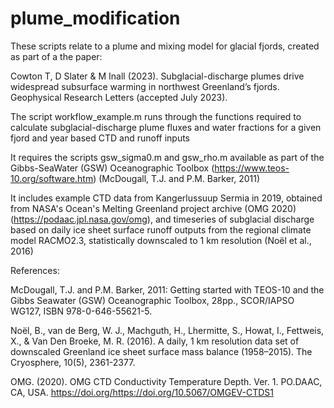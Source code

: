 # plume_modification

These scripts relate to a plume and mixing model for glacial fjords, created as part of a the paper:

Cowton T, D Slater & M Inall (2023). Subglacial-discharge plumes drive widespread subsurface warming in northwest Greenland’s fjords. Geophysical Research Letters (accepted July 2023).

The script workflow_example.m runs through the functions required to calculate subglacial-discharge plume
fluxes and water fractions for a given fjord and year based CTD and
runoff inputs

It requires the scripts gsw_sigma0.m and gsw_rho.m available as part of
the Gibbs-SeaWater (GSW) Oceanographic Toolbox
(https://www.teos-10.org/software.htm) (McDougall, T.J. and P.M. Barker,
2011)

It includes example CTD data from Kangerlussuup Sermia in 2019, obtained
from NASA's Ocean's Melting Greenland project archive (OMG 2020)
(https://podaac.jpl.nasa.gov/omg), and timeseries of subglacial discharge
based on daily ice sheet surface runoff outputs from the regional climate
model RACMO2.3, statistically downscaled to 1 km resolution (Noël et al.,
2016)

References:

McDougall, T.J. and P.M. Barker,
2011: Getting started with TEOS-10 and the Gibbs Seawater (GSW)
Oceanographic Toolbox, 28pp., SCOR/IAPSO WG127, ISBN 978-0-646-55621-5.

Noël, B., van de Berg, W. J., Machguth, H., Lhermitte, S., Howat, I.,
Fettweis, X., & Van Den Broeke, M. R. (2016). A daily, 1 km resolution
data set of downscaled Greenland ice sheet surface mass balance
(1958–2015). The Cryosphere, 10(5), 2361-2377.

OMG. (2020). OMG CTD Conductivity Temperature Depth. Ver. 1. PO.DAAC, CA,
USA. https://doi.org/https://doi.org/10.5067/OMGEV-CTDS1
